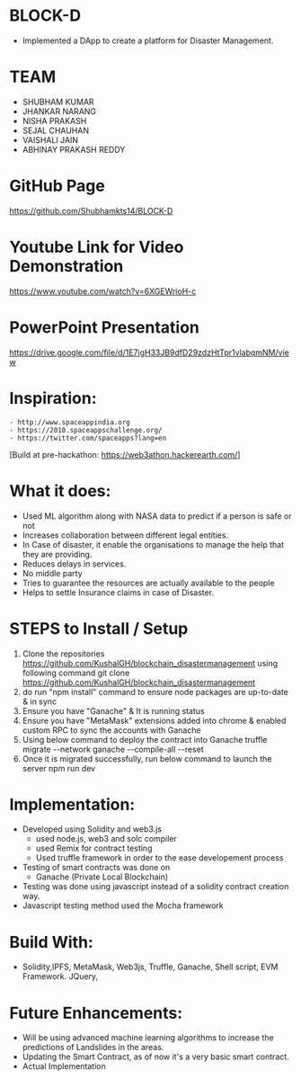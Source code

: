 # BLOCK-D

* Implemented a DApp to create a platform for Disaster Management.

# TEAM
* SHUBHAM KUMAR         
* JHANKAR NARANG             
* NISHA PRAKASH             
* SEJAL CHAUHAN        
* VAISHALI JAIN
* ABHINAY PRAKASH REDDY

# GitHub Page
  https://github.com/Shubhamkts14/BLOCK-D
 
# Youtube Link for Video Demonstration
  https://www.youtube.com/watch?v=6XGEWrioH-c

# PowerPoint Presentation
  https://drive.google.com/file/d/1E7igH33JB9dfD29zdzHtTpr1vlabqmNM/view

# Inspiration:
    - http://www.spaceappindia.org
    - https://2018.spaceappschallenge.org/
    - https://twitter.com/spaceapps?lang=en

[Build at pre-hackathon: https://web3athon.hackerearth.com/]

# What it does:
* Used ML algorithm along with NASA data to predict if a person is safe or not 
* Increases collaboration between different legal entities.
* In Case of disaster, it enable the organisations to manage the help that they are providing.
* Reduces delays in services.
* No middle party
* Tries to guarantee the resources are actually available to the people
* Helps to settle Insurance claims in case of Disaster.

# STEPS to Install / Setup
1) Clone the repositories https://github.com/KushalGH/blockchain_disastermanagement using following command
git clone https://github.com/KushalGH/blockchain_disastermanagement
2) do run "npm install" command to ensure node packages are up-to-date & in sync
3) Ensure you have "Ganache" & It is running status
4) Ensure you have "MetaMask" extensions added into chrome & enabled custom RPC to sync the accounts with Ganache
5) Using below command to deploy the contract into Ganache
   truffle migrate --network ganache --compile-all --reset
6) Once it is migrated successfully, run below command to launch the server
   npm run dev


# Implementation:
* Developed using Solidity and web3.js
  * used node.js, web3 and solc compiler
  * used Remix for contract testing
  * Used truffle framework in order to the ease developement process
* Testing of smart contracts was done on 
  * Ganache (Private Local Blockchain)
* Testing was done using javascript instead of a solidity contract creation way.
* Javascript testing method used the Mocha framework
  
# Build With:
* Solidity,IPFS, MetaMask, Web3js, Truffle, Ganache, Shell script, EVM Framework. JQuery, 

# Future Enhancements:
* Will be using advanced machine learning algorithms to increase the predictions of Landslides in the areas.
* Updating the Smart Contract, as of now it's a very basic smart contract.
* Actual Implementation



